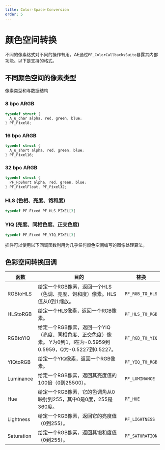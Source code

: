 ```yaml
---
title: Color-Space-Conversion
order: 5
---
```


# 颜色空间转换

不同的像素格式对不同的操作有用。AE通过`PF_ColorCallbacksSuite`暴露其内部功能。以下是支持的格式。

## 不同颜色空间的像素类型

像素类型和与数据结构

### 8 bpc ARGB

```cpp
typedef struct {
  A_u_char alpha, red, green, blue;
} PF_Pixel8;
```

### 16 bpc ARGB

```cpp
typedef struct {
  A_u_short alpha, red, green, blue;
} PF_Pixel16;
```

### 32 bpc ARGB

```cpp
typedef struct {
  PF_FpShort alpha, red, green, blue;
} PF_PixelFloat, PF_Pixel32;
```

### HLS (色相、亮度、饱和度)

```cpp
typedef PF_Fixed PF_HLS_PIXEL[3]
```

### YIQ (亮度、同相色度、正交色度)

```cpp
typedef PF_Fixed PF_YIQ_PIXEL[3]
```

插件可以使用以下回调函数利用为几乎任何颜色空间编写的图像处理算法。

## 色彩空间转换回调

| 函数  | 目的 | 替换 |
| ------------------------------------------------------------------------------------------------------------- | ------------------------------------------------------------------------------------------------------------------------ | --------------- |
| RGBtoHLS| 给定一个RGB像素，返回一个HLS（色调、亮度、饱和度）像素。HLS值从0到1缩放。| `PF_RGB_TO_HLS` |
| HLStoRGB| 给定一个HLS像素，返回一个RGB像素。  | `PF_HLS_TO_RGB` |
| RGBtoYIQ| 给定一个RGB像素，返回一个YIQ（亮度、同相色度、正交色度）像素。 Y为0到1，I在为-0.5959到0.5959，Q为-0.5227到0.5227。 | `PF_RGB_TO_YIQ` |
| YIQtoRGB| 给定一个YIQ像素，返回一个RGB像素。| `PF_YIQ_TO_RGB` |
| Luminance  | 给定一个RGB像素，返回其亮度值的100倍（0到25500）。  | `PF_LUMINANCE`  |
| Hue  | 给定一个RGB像素，它的色调角从0映射到255，其中0是0度，255是360度。| `PF_HUE`  |
| Lightness  | 给定一个RGB像素，返回它的亮度值（0到255）。| `PF_LIGHTNESS`  |
| Saturation | 给定一个RGB像素，返回其饱和度值（0到255）。 | `PF_SATURATION` |
